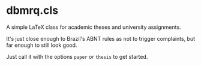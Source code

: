 # dbmrq.cls

A simple LaTeX class for academic theses and university assignments.

It's just close enough to Brazil's ABNT rules as not to trigger complaints, but far enough to still look good.

Just call it with the options `paper` or `thesis` to get started.
